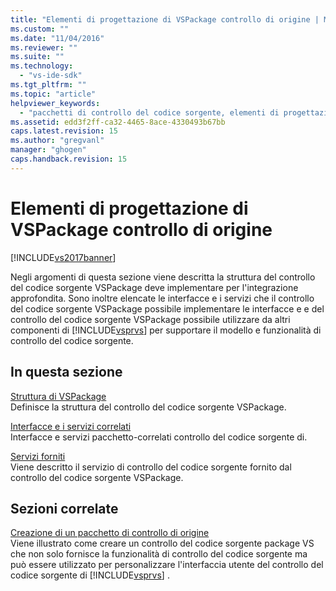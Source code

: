 ```yaml
---
title: "Elementi di progettazione di VSPackage controllo di origine | Microsoft Docs"
ms.custom: ""
ms.date: "11/04/2016"
ms.reviewer: ""
ms.suite: ""
ms.technology: 
  - "vs-ide-sdk"
ms.tgt_pltfrm: ""
ms.topic: "article"
helpviewer_keywords: 
  - "pacchetti di controllo del codice sorgente, elementi di progettazione"
ms.assetid: edd3f2ff-ca32-4465-8ace-4330493b67bb
caps.latest.revision: 15
ms.author: "gregvanl"
manager: "ghogen"
caps.handback.revision: 15
---
```

# Elementi di progettazione di VSPackage controllo di origine
[!INCLUDE[vs2017banner](../../code-quality/includes/vs2017banner.md)]

Negli argomenti di questa sezione viene descritta la struttura del controllo del codice sorgente VSPackage deve implementare per l'integrazione approfondita.  Sono inoltre elencate le interfacce e i servizi che il controllo del codice sorgente VSPackage possibile implementare le interfacce e e del controllo del codice sorgente VSPackage possibile utilizzare da altri componenti di [!INCLUDE[vsprvs](../../code-quality/includes/vsprvs_md.md)] per supportare il modello e funzionalità di controllo del codice sorgente.  
  
## In questa sezione  
 [Struttura di VSPackage](../../extensibility/internals/vspackage-structure-source-control-vspackage.md)  
 Definisce la struttura del controllo del codice sorgente VSPackage.  
  
 [Interfacce e i servizi correlati](../../extensibility/internals/related-services-and-interfaces-source-control-vspackage.md)  
 Interfacce e servizi pacchetto\-correlati controllo del codice sorgente di.  
  
 [Servizi forniti](../../extensibility/internals/services-provided-source-control-vspackage.md)  
 Viene descritto il servizio di controllo del codice sorgente fornito dal controllo del codice sorgente VSPackage.  
  
## Sezioni correlate  
 [Creazione di un pacchetto di controllo di origine](../../extensibility/internals/creating-a-source-control-vspackage.md)  
 Viene illustrato come creare un controllo del codice sorgente package VS che non solo fornisce la funzionalità di controllo del codice sorgente ma può essere utilizzato per personalizzare l'interfaccia utente del controllo del codice sorgente di [!INCLUDE[vsprvs](../../code-quality/includes/vsprvs_md.md)] .